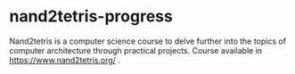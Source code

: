 # nand2tetris-progress
Nand2tetris is a computer science course to delve further into the topics of computer architecture through practical projects. Course available in https://www.nand2tetris.org/ . 

